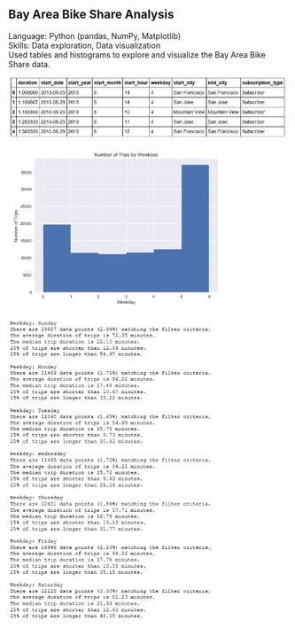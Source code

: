 ## Bay Area Bike Share Analysis 
Language: Python (pandas, NumPy, Matplotlib) </br> 
Skills: Data exploration, Data visualization </br>
Used tables and histograms to explore and visualize the Bay Area Bike Share data. 

<p align="left">
  <img src="table.JPG" width="600"/>
</p>
<p align="left">
  <img src="hist.JPG" width="400"/>
</p>
<p align="left">
  <img src="days.JPG" width="400"/>
</p>
